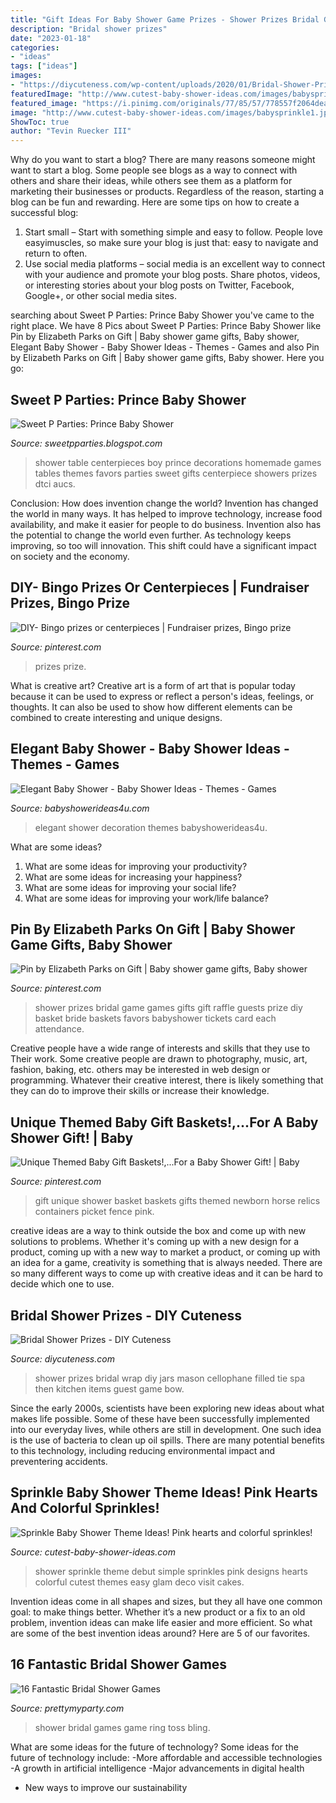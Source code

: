```yaml
---
title: "Gift Ideas For Baby Shower Game Prizes - Shower Prizes Bridal Game Games Gifts Gift Raffle Guests Prize Diy Basket Bride Baskets Favors Babyshower Tickets Card Each Attendance"
description: "Bridal shower prizes"
date: "2023-01-18"
categories:
- "ideas"
tags: ["ideas"]
images:
- "https://diycuteness.com/wp-content/uploads/2020/01/Bridal-Shower-Prizes-10.jpg"
featuredImage: "http://www.cutest-baby-shower-ideas.com/images/babysprinkle1.jpg"
featured_image: "https://i.pinimg.com/originals/77/85/57/778557f2064dea173e977c27afcc0c67.jpg"
image: "http://www.cutest-baby-shower-ideas.com/images/babysprinkle1.jpg"
ShowToc: true
author: "Tevin Ruecker III"
---
```



Why do you want to start a blog?
There are many reasons someone might want to start a blog. Some people see blogs as a way to connect with others and share their ideas, while others see them as a platform for marketing their businesses or products. Regardless of the reason, starting a blog can be fun and rewarding. Here are some tips on how to create a successful blog: 
1. Start small – Start with something simple and easy to follow. People love easyimuscles, so make sure your blog is just that: easy to navigate and return to often. 
2. Use social media platforms – social media is an excellent way to connect with your audience and promote your blog posts. Share photos, videos, or interesting stories about your blog posts on Twitter, Facebook, Google+, or other social media sites. 

	

		
searching about Sweet P Parties: Prince Baby Shower you've came to the right place. We have 8 Pics about Sweet P Parties: Prince Baby Shower like Pin by Elizabeth Parks on Gift | Baby shower game gifts, Baby shower, Elegant Baby Shower - Baby Shower Ideas - Themes - Games and also Pin by Elizabeth Parks on Gift | Baby shower game gifts, Baby shower. Here you go:
		
    
## Sweet P Parties: Prince Baby Shower

<img loading=lazy src="http://1.bp.blogspot.com/-2Bi9nypyHd0/TWJ7Wn-DtCI/AAAAAAAABLw/YeZLts_auCs/s1600/table.jpg" onerror="this.onerror=null;this.src='https://tse4.mm.bing.net/th?id=OIP.qHs9uPv8kejIp-VYL8FnngHaJ5&amp;pid=15.1';" alt="Sweet P Parties: Prince Baby Shower">

_Source: sweetpparties.blogspot.com_

>shower table centerpieces boy prince decorations homemade games tables themes favors parties sweet gifts centerpiece showers prizes dtci aucs. 

	

Conclusion: How does invention change the world?
Invention has changed the world in many ways. It has helped to improve technology, increase food availability, and make it easier for people to do business. Invention also has the potential to change the world even further. As technology keeps improving, so too will innovation. This shift could have a significant impact on society and the economy.

    
## DIY- Bingo Prizes Or Centerpieces | Fundraiser Prizes, Bingo Prize

<img loading=lazy src="https://i.pinimg.com/736x/74/2e/a8/742ea8a42b4d118ce3de1949fad15f0a.jpg" onerror="this.onerror=null;this.src='https://tse3.mm.bing.net/th?id=OIP.suNbO3PUjZ85Q12lofP1uQHaJ3&amp;pid=15.1';" alt="DIY- Bingo prizes or centerpieces | Fundraiser prizes, Bingo prize">

_Source: pinterest.com_

>prizes prize. 

	

What is creative art?
Creative art is a form of art that is popular today because it can be used to express or reflect a person's ideas, feelings, or thoughts. It can also be used to show how different elements can be combined to create interesting and unique designs.

    
## Elegant Baby Shower - Baby Shower Ideas - Themes - Games

<img loading=lazy src="http://www.babyshowerideas4u.com/wp-content/uploads/2014/09/Elegant-Baby-Shower-decoration-7.jpg" onerror="this.onerror=null;this.src='https://tse4.mm.bing.net/th?id=OIP.-EIOUcCayhUhGBkAb4V3ygHaLI&amp;pid=15.1';" alt="Elegant Baby Shower - Baby Shower Ideas - Themes - Games">

_Source: babyshowerideas4u.com_

>elegant shower decoration themes babyshowerideas4u. 

	

What are some ideas?
1. What are some ideas for improving your productivity? 
2. What are some ideas for increasing your happiness? 
3. What are some ideas for improving your social life? 
4. What are some ideas for improving your work/life balance?

    
## Pin By Elizabeth Parks On Gift | Baby Shower Game Gifts, Baby Shower

<img loading=lazy src="https://i.pinimg.com/736x/39/3b/33/393b33d9f47d9ccbc8f7d40eb13578eb.jpg" onerror="this.onerror=null;this.src='https://tse3.mm.bing.net/th?id=OIP.vzGOQiwfeP47qXfkdY7gkwHaJ3&amp;pid=15.1';" alt="Pin by Elizabeth Parks on Gift | Baby shower game gifts, Baby shower">

_Source: pinterest.com_

>shower prizes bridal game games gifts gift raffle guests prize diy basket bride baskets favors babyshower tickets card each attendance. 

	

Creative people have a wide range of interests and skills that they use to Their work. Some creative people are drawn to photography, music, art, fashion, baking, etc. others may be interested in web design or programming. Whatever their creative interest, there is likely something that they can do to improve their skills or increase their knowledge.

    
## Unique Themed Baby Gift Baskets!,...For A Baby Shower Gift! | Baby

<img loading=lazy src="https://i.pinimg.com/originals/77/85/57/778557f2064dea173e977c27afcc0c67.jpg" onerror="this.onerror=null;this.src='https://tse1.mm.bing.net/th?id=OIP.NbQHLDXFz8xTdAiSxka-7QHaJ5&amp;pid=15.1';" alt="Unique Themed Baby Gift Baskets!,...For a Baby Shower Gift! | Baby">

_Source: pinterest.com_

>gift unique shower basket baskets gifts themed newborn horse relics containers picket fence pink. 

	

creative ideas are a way to think outside the box and come up with new solutions to problems. Whether it's coming up with a new design for a product, coming up with a new way to market a product, or coming up with an idea for a game, creativity is something that is always needed. There are so many different ways to come up with creative ideas and it can be hard to decide which one to use.

    
## Bridal Shower Prizes - DIY Cuteness

<img loading=lazy src="https://diycuteness.com/wp-content/uploads/2020/01/Bridal-Shower-Prizes-10.jpg" onerror="this.onerror=null;this.src='https://tse1.mm.bing.net/th?id=OIP.C7mj-5ZOKD1tXtTYEy1RyQHaJ4&amp;pid=15.1';" alt="Bridal Shower Prizes - DIY Cuteness">

_Source: diycuteness.com_

>shower prizes bridal wrap diy jars mason cellophane filled tie spa then kitchen items guest game bow. 

	

Since the early 2000s, scientists have been exploring new ideas about what makes life possible. Some of these have been successfully implemented into our everyday lives, while others are still in development. One such idea is the use of bacteria to clean up oil spills. There are many potential benefits to this technology, including reducing environmental impact and preventering accidents.

    
## Sprinkle Baby Shower Theme Ideas! Pink Hearts And Colorful Sprinkles!

<img loading=lazy src="http://www.cutest-baby-shower-ideas.com/images/babysprinkle1.jpg" onerror="this.onerror=null;this.src='https://tse2.mm.bing.net/th?id=OIP.-PLsRWgJZhZ15IoYItP8GwHaEw&amp;pid=15.1';" alt="Sprinkle Baby Shower Theme Ideas! Pink hearts and colorful sprinkles!">

_Source: cutest-baby-shower-ideas.com_

>shower sprinkle theme debut simple sprinkles pink designs hearts colorful cutest themes easy glam deco visit cakes. 

	

Invention ideas come in all shapes and sizes, but they all have one common goal: to make things better. Whether it’s a new product or a fix to an old problem, invention ideas can make life easier and more efficient. So what are some of the best invention ideas around? Here are 5 of our favorites.

    
## 16 Fantastic Bridal Shower Games

<img loading=lazy src="https://www.prettymyparty.com/wp-content/uploads/2017/06/bridal-shower-game-bling-ring-toss.jpg" onerror="this.onerror=null;this.src='https://tse3.mm.bing.net/th?id=OIP.QhZ4ujjzHD-Bwk_AU_vwzQHaJ4&amp;pid=15.1';" alt="16 Fantastic Bridal Shower Games">

_Source: prettymyparty.com_

>shower bridal games game ring toss bling. 

	

What are some ideas for the future of technology?
Some ideas for the future of technology include: 
-More affordable and accessible technologies 
-A growth in artificial intelligence 
-Major advancements in digital health 
- New ways to improve our sustainability

